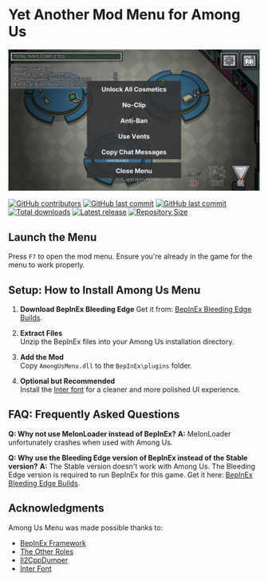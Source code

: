 # **Yet Another Mod Menu for Among Us**

![Preview of Among Us Menu](AmongUsMenu.png)

[![GitHub contributors](https://img.shields.io/github/contributors/Parsa307/AmongUsMenu)](https://github.com/Parsa307/AmongUsMenu/graphs/contributors)
[![GitHub last commit](https://img.shields.io/github/last-commit/Parsa307/AmongUsMenu)](https://github.com/Parsa307/AmongUsMenu/commits)
[![GitHub last commit](https://img.shields.io/github/stars/Parsa307/AmongUsMenu)](https://github.com/Parsa307/AmongUsMenu/stargazers)
[![Total downloads](https://img.shields.io/github/downloads/Parsa307/AmongUsMenu/total)](https://github.com/Parsa307/AmongUsMenu/releases)
[![Latest release](https://img.shields.io/github/v/release/Parsa307/AmongUsMenu)](https://github.com/Parsa307/AmongUsMenu/releases/latest)
[![Repository Size](https://img.shields.io/github/repo-size/Parsa307/AmongUsMenu)](https://github.com/Parsa307/AmongUsMenu)

## **Launch the Menu**
Press `F7` to open the mod menu. Ensure you're already in the game for the menu to work properly.

## **Setup: How to Install Among Us Menu**

1. **Download BepInEx Bleeding Edge**
   Get it from: [BepInEx Bleeding Edge Builds](https://builds.bepinex.dev/projects/bepinex_be).

2. **Extract Files**  
   Unzip the BepInEx files into your Among Us installation directory.

3. **Add the Mod**  
   Copy `AmongUsMenu.dll` to the `BepInEx\plugins` folder.

4. **Optional but Recommended**  
   Install the [Inter font](https://github.com/rsms/inter/releases/latest) for a cleaner and more polished UI experience.

## **FAQ: Frequently Asked Questions**

**Q: Why not use MelonLoader instead of BepInEx?**
**A:** MelonLoader unfortunately crashes when used with Among Us.

**Q: Why use the Bleeding Edge version of BepInEx instead of the Stable version?**
**A:** The Stable version doesn't work with Among Us. The Bleeding Edge version is required to run BepInEx for this game.
Get it here: [BepInEx Bleeding Edge Builds](https://builds.bepinex.dev/projects/bepinex_be).

## **Acknowledgments**
Among Us Menu was made possible thanks to:
- [BepInEx Framework](https://github.com/BepInEx/BepInEx)
- [The Other Roles](https://github.com/TheOtherRolesAU/TheOtherRoles)
- [Il2CppDumper](https://github.com/Perfare/Il2CppDumper)
- [Inter Font](https://github.com/rsms/inter)
